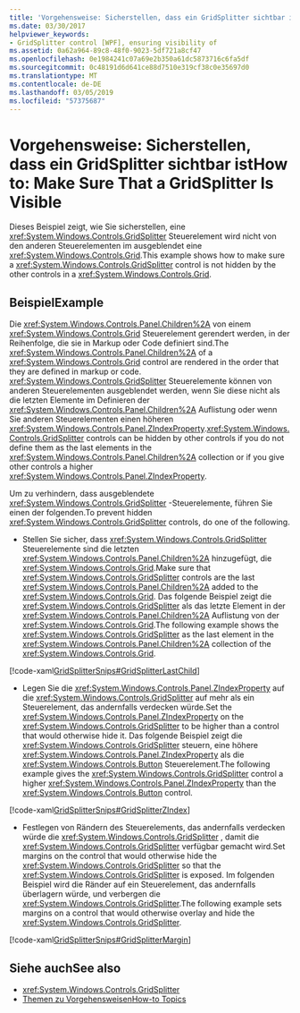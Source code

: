 ```yaml
---
title: 'Vorgehensweise: Sicherstellen, dass ein GridSplitter sichtbar ist'
ms.date: 03/30/2017
helpviewer_keywords:
- GridSplitter control [WPF], ensuring visibility of
ms.assetid: 0a62a964-89c8-48f0-9023-5df721a8cf47
ms.openlocfilehash: 0e1984241c07a69e2b350a61dc5873716c6fa5df
ms.sourcegitcommit: 0c48191d6d641ce88d7510e319cf38c0e35697d0
ms.translationtype: MT
ms.contentlocale: de-DE
ms.lasthandoff: 03/05/2019
ms.locfileid: "57375687"
---
```

# <a name="how-to-make-sure-that-a-gridsplitter-is-visible"></a><span data-ttu-id="7b96e-102">Vorgehensweise: Sicherstellen, dass ein GridSplitter sichtbar ist</span><span class="sxs-lookup"><span data-stu-id="7b96e-102">How to: Make Sure That a GridSplitter Is Visible</span></span>
<span data-ttu-id="7b96e-103">Dieses Beispiel zeigt, wie Sie sicherstellen, eine <xref:System.Windows.Controls.GridSplitter> Steuerelement wird nicht von den anderen Steuerelementen im ausgeblendet eine <xref:System.Windows.Controls.Grid>.</span><span class="sxs-lookup"><span data-stu-id="7b96e-103">This example shows how to make sure a <xref:System.Windows.Controls.GridSplitter> control is not hidden by the other controls in a <xref:System.Windows.Controls.Grid>.</span></span>  
  
## <a name="example"></a><span data-ttu-id="7b96e-104">Beispiel</span><span class="sxs-lookup"><span data-stu-id="7b96e-104">Example</span></span>  
 <span data-ttu-id="7b96e-105">Die <xref:System.Windows.Controls.Panel.Children%2A> von einem <xref:System.Windows.Controls.Grid> Steuerelement gerendert werden, in der Reihenfolge, die sie in Markup oder Code definiert sind.</span><span class="sxs-lookup"><span data-stu-id="7b96e-105">The <xref:System.Windows.Controls.Panel.Children%2A> of a <xref:System.Windows.Controls.Grid> control are rendered in the order that they are defined in markup or code.</span></span> <span data-ttu-id="7b96e-106"><xref:System.Windows.Controls.GridSplitter> Steuerelemente können von anderen Steuerelementen ausgeblendet werden, wenn Sie diese nicht als die letzten Elemente im Definieren der <xref:System.Windows.Controls.Panel.Children%2A> Auflistung oder wenn Sie anderen Steuerelementen einen höheren <xref:System.Windows.Controls.Panel.ZIndexProperty>.</span><span class="sxs-lookup"><span data-stu-id="7b96e-106"><xref:System.Windows.Controls.GridSplitter> controls can be hidden by other controls if you do not define them as the last elements in the <xref:System.Windows.Controls.Panel.Children%2A> collection or if you give other controls a higher <xref:System.Windows.Controls.Panel.ZIndexProperty>.</span></span>  
  
 <span data-ttu-id="7b96e-107">Um zu verhindern, dass ausgeblendete <xref:System.Windows.Controls.GridSplitter> -Steuerelemente, führen Sie einen der folgenden.</span><span class="sxs-lookup"><span data-stu-id="7b96e-107">To prevent hidden <xref:System.Windows.Controls.GridSplitter> controls, do one of the following.</span></span>  
  
-   <span data-ttu-id="7b96e-108">Stellen Sie sicher, dass <xref:System.Windows.Controls.GridSplitter> Steuerelemente sind die letzten <xref:System.Windows.Controls.Panel.Children%2A> hinzugefügt, die <xref:System.Windows.Controls.Grid>.</span><span class="sxs-lookup"><span data-stu-id="7b96e-108">Make sure that <xref:System.Windows.Controls.GridSplitter> controls are the last <xref:System.Windows.Controls.Panel.Children%2A> added to the <xref:System.Windows.Controls.Grid>.</span></span> <span data-ttu-id="7b96e-109">Das folgende Beispiel zeigt die <xref:System.Windows.Controls.GridSplitter> als das letzte Element in der <xref:System.Windows.Controls.Panel.Children%2A> Auflistung von der <xref:System.Windows.Controls.Grid>.</span><span class="sxs-lookup"><span data-stu-id="7b96e-109">The following example shows the <xref:System.Windows.Controls.GridSplitter> as the last element in the <xref:System.Windows.Controls.Panel.Children%2A> collection of the <xref:System.Windows.Controls.Grid>.</span></span>  
  
 [!code-xaml[GridSplitterSnips#GridSplitterLastChild](~/samples/snippets/csharp/VS_Snippets_Wpf/GridSplitterSnips/CSharp/Window1.xaml#gridsplitterlastchild)]  
  
-   <span data-ttu-id="7b96e-110">Legen Sie die <xref:System.Windows.Controls.Panel.ZIndexProperty> auf die <xref:System.Windows.Controls.GridSplitter> auf mehr als ein Steuerelement, das andernfalls verdecken würde.</span><span class="sxs-lookup"><span data-stu-id="7b96e-110">Set the <xref:System.Windows.Controls.Panel.ZIndexProperty> on the <xref:System.Windows.Controls.GridSplitter> to be higher than a control that would otherwise hide it.</span></span> <span data-ttu-id="7b96e-111">Das folgende Beispiel zeigt die <xref:System.Windows.Controls.GridSplitter> steuern, eine höhere <xref:System.Windows.Controls.Panel.ZIndexProperty> als die <xref:System.Windows.Controls.Button> Steuerelement.</span><span class="sxs-lookup"><span data-stu-id="7b96e-111">The following example gives the <xref:System.Windows.Controls.GridSplitter> control a higher <xref:System.Windows.Controls.Panel.ZIndexProperty> than the <xref:System.Windows.Controls.Button> control.</span></span>  
  
 [!code-xaml[GridSplitterSnips#GridSplitterZIndex](~/samples/snippets/csharp/VS_Snippets_Wpf/GridSplitterSnips/CSharp/Window1.xaml#gridsplitterzindex)]  
  
-   <span data-ttu-id="7b96e-112">Festlegen von Rändern des Steuerelements, das andernfalls verdecken würde die <xref:System.Windows.Controls.GridSplitter> , damit die <xref:System.Windows.Controls.GridSplitter> verfügbar gemacht wird.</span><span class="sxs-lookup"><span data-stu-id="7b96e-112">Set margins on the control that would otherwise hide the <xref:System.Windows.Controls.GridSplitter> so that the <xref:System.Windows.Controls.GridSplitter> is exposed.</span></span> <span data-ttu-id="7b96e-113">Im folgenden Beispiel wird die Ränder auf ein Steuerelement, das andernfalls überlagern würde, und verbergen die <xref:System.Windows.Controls.GridSplitter>.</span><span class="sxs-lookup"><span data-stu-id="7b96e-113">The following example sets margins on a control that would otherwise overlay and hide the <xref:System.Windows.Controls.GridSplitter>.</span></span>  
  
 [!code-xaml[GridSplitterSnips#GridSplitterMargin](~/samples/snippets/csharp/VS_Snippets_Wpf/GridSplitterSnips/CSharp/Window1.xaml#gridsplittermargin)]  
  
## <a name="see-also"></a><span data-ttu-id="7b96e-114">Siehe auch</span><span class="sxs-lookup"><span data-stu-id="7b96e-114">See also</span></span>
- <xref:System.Windows.Controls.GridSplitter>
- [<span data-ttu-id="7b96e-115">Themen zu Vorgehensweisen</span><span class="sxs-lookup"><span data-stu-id="7b96e-115">How-to Topics</span></span>](gridsplitter-how-to-topics.md)
